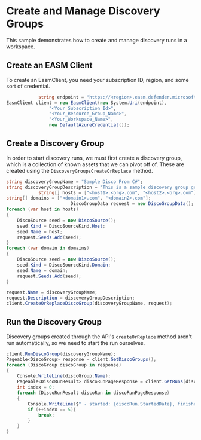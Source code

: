 # Create and Manage Discovery Groups

This sample demonstrates how to create and manage discovery runs in a workspace.

## Create an EASM Client

To create an EasmClient, you need your subscription ID, region, and some sort of credential.

```C# Snippet:Sample2_DiscoveryGroups_Create_Client
            string endpoint = "https://<region>.easm.defender.microsoft.com";
EasmClient client = new EasmClient(new System.Uri(endpoint),
                "<Your_Subscription_Id>",
                "<Your_Resource_Group_Name>",
                "<Your_Workspace_Name>",
                new DefaultAzureCredential());
```

## Create a Discovery Group


In order to start discovery runs, we must first create a discovery group, which is a collection of known assets that we can pivot off of. These are created using the `DiscoveryGroupsCreateOrReplace` method.

```C# Snippet:Sample2_DiscoveryGroups_Create_Discovery_Group
string discoveryGroupName = "Sample Disco From C#";
string discoveryGroupDescription = "This is a sample discovery group generated from C#";
            string[] hosts = ["<host1>.<org>.com", "<host2>.<org>.com"];
string[] domains = ["<domain1>.com", "<domain2>.com"];
                        DiscoGroupData request = new DiscoGroupData();
foreach (var host in hosts)
{
    DiscoSource seed = new DiscoSource();
    seed.Kind = DiscoSourceKind.Host;
    seed.Name = host;
    request.Seeds.Add(seed);
}
foreach (var domain in domains)
{
    DiscoSource seed = new DiscoSource();
    seed.Kind = DiscoSourceKind.Domain;
    seed.Name = domain;
    request.Seeds.Add(seed);
}

request.Name = discoveryGroupName;
request.Description = discoveryGroupDescription;
client.CreateOrReplaceDiscoGroup(discoveryGroupName, request);
```

## Run the Discovery Group

Discovery groups created through the API's `createOrReplace` method aren't run automatically, so we need to start the run ourselves.

```C# Snippet:Sample2_DiscoveryGroups_Run
client.RunDiscoGroup(discoveryGroupName);
Pageable<DiscoGroup> response = client.GetDiscoGroups();
foreach (DiscoGroup discoGroup in response)
{
    Console.WriteLine(discoGroup.Name);
    Pageable<DiscoRunResult> discoRunPageResponse = client.GetRuns(discoGroup.Name);
    int index = 0;
    foreach (DiscoRunResult discoRun in discoRunPageResponse)
    {
        Console.WriteLine($" - started: {discoRun.StartedDate}, finished: {discoRun.CompletedDate}, assets found: {discoRun.TotalAssetsFoundCount}, status: {discoRun.State}");
        if (++index == 5){
            break;
        }
    }
}
```